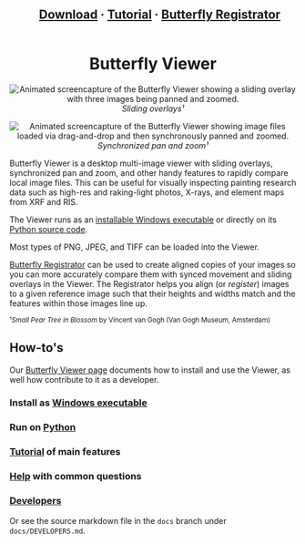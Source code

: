 <div id="user-content-toc" align="center">
  <ul>
    <summary>
      <h2 style="display: inline-block;">
        <a href="https://olive-groves.github.io/butterfly_viewer/butterfly_viewer.html#download-and-install">Download</a>
        ·
        <a href="https://olive-groves.github.io/butterfly_viewer/butterfly_viewer.html#tutorial">Tutorial</a>
        ·
        <a href="https://olive-groves.github.io/butterfly_viewer/butterfly_viewer.html#where-is-butterfly-registrator">Butterfly Registrator</a>
      </h2>
    </summary>
  </ul>
</div>

<h1 align="center"> 
  Butterfly Viewer
</h1>

<p align="center">
  <img src="https://olive-groves.github.io/butterfly_viewer/images/viewer_sliding_overlay.gif" alt="Animated screencapture of the Butterfly Viewer showing a sliding overlay with three images being panned and zoomed.">
  <br />
  <i>Sliding overlays¹</i>
</p>

<p align="center">
  <img src="https://olive-groves.github.io/butterfly_viewer/images/viewer_dragdrop_sync.gif" alt="Animated screencapture of the Butterfly Viewer showing image files loaded via drag-and-drop and then synchronously panned and zoomed.">
  <br />
  <i>Synchronized pan and zoom¹</i>
</p>

Butterfly Viewer is a desktop multi-image viewer with sliding overlays, synchronized pan and zoom, and other handy features to rapidly compare local image files. This can be useful for visually inspecting painting research data such as high-res and raking-light photos, X-rays, and element maps from XRF and RIS.

The Viewer runs as an [installable Windows executable](https://olive-groves.github.io/butterfly_viewer/butterfly_viewer.html#windows-executable) or directly on its [Python source code](https://olive-groves.github.io/butterfly_viewer/butterfly_viewer.html#python).

Most types of PNG, JPEG, and TIFF can be loaded into the Viewer. 

[Butterfly Registrator](https://olive-groves.github.io/butterfly_viewer/butterfly_viewer.html#where-is-butterfly-registrator) can be used to create aligned copies of your images so you can more accurately compare them with synced movement and sliding overlays in the Viewer. The Registrator helps you align (or *register*) images to a given reference image such that their heights and widths match and the features within those images line up.

<sup>¹*Small Pear Tree in Blossom* by Vincent van Gogh (Van Gogh Museum, Amsterdam)</sup>

## How-to's

Our [Butterfly Viewer page](https://olive-groves.github.io/butterfly_viewer) documents how to install and use the Viewer, as well how contribute to it as a developer. 

### Install as [Windows executable](https://olive-groves.github.io/butterfly_viewer/butterfly_viewer.html#windows-executable)

### Run on [Python](https://olive-groves.github.io/butterfly_viewer/butterfly_viewer.html#python)

### [Tutorial](https://olive-groves.github.io/butterfly_viewer/butterfly_viewer.html#tutorial) of main features

### [Help](https://olive-groves.github.io/butterfly_viewer/butterfly_viewer.html#help) with common questions

### [Developers](https://olive-groves.github.io/butterfly_viewer/butterfly_viewer.html#developers)

Or see the source markdown file in the `docs` branch under `docs/DEVELOPERS.md`.
